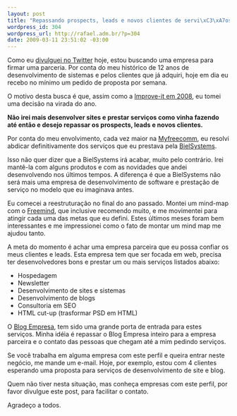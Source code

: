 ```yaml
--- 
layout: post
title: "Repassando prospects, leads e novos clientes de servi\xC3\xA7os na web"
wordpress_id: 304
wordpress_url: http://rafael.adm.br/?p=304
date: 2009-03-11 23:51:02 -03:00
---
```

Como eu <a href="http://twitter.com/rafaelp/status/1311762446">divulguei no Twitter</a> hoje, estou buscando uma empresa para firmar uma parceria. Por conta do meu histórico de 12 anos de desenvolvimento de sistemas e pelos clientes que já adquiri, hoje em dia eu recebo no mínimo um pedido de proposta por semana.

O motivo desta busca é que, assim como a <a href="http://blog.improveit.com.br/articles/2007/12/19/novos-rumos-em-2008">Improve-it em 2008</a>, eu tomei uma decisão na virada do ano.

<strong>Não irei mais desenvolver sites e prestar serviços como vinha fazendo até então e desejo repassar os prospects, leads e novos clientes.</strong>

Por conta do meu envolvimento, cada vez maior na <a href="http://myfreecomm.com.br">Myfreecomm</a>, eu resolvi abdicar definitivamente dos serviços que eu prestava pela <a href="http://bielsystems.com.br">BielSystems</a>.

Isso não quer dizer que a BielSystems irá acabar, muito pelo contrário. Irei mantê-la com alguns produtos e com as novidades que andei desenvolvendo nos últimos tempos. A diferença é que a BielSystems não será mais uma empresa de desenvolvimento de software e prestação de serviço no modelo que eu imaginava antes.

Eu comecei a reestruturação no final do ano passado. Montei um mind-map com o <a href="http://freemind.sourceforge.net/wiki/index.php/Main_Page">Freemind</a>, que inclusive recomendo muito, e me movimentei para atingir cada uma das metas que eu defini. Estes últimos meses foram bem interessantes e me impressionei como o fato de montar um mind map me ajudou tanto.

A meta do momento é achar uma empresa parceira que eu possa confiar os meus clientes e leads. Esta empresa tem que ser focada em web, precisa ter desenvolvedores bons e prestar um ou mais serviços listados abaixo:
<ul>
	<li>Hospedagem</li>
	<li>Newsletter</li>
	<li>Desenvolvimento de sites e sistemas</li>
	<li>Desenvolvimento de blogs</li>
	<li>Consultoria em SEO</li>
	<li>HTML cut-up (trasformar PSD em HTML)</li>
</ul>
O <a href="http://blogempresa.com.br">Blog Empresa</a>, tem sido uma grande porta de entrada para estes serviços. Minha idéia é repassar o Blog Empresa inteiro para a empresa parceira e o contato das pessoas que chegam até a mim pedindo serviços.

Se você trabalha em alguma empresa com este perfil e queira entrar neste negócio, me mande um e-mail. Hoje, por exemplo, estou com 4 clientes esperando uma proposta para serviços de desenvolvimento de site e blog.

Quem não tiver nesta situação, mas conheça empresas com este perfil, por favor divulgue este post, para facilitar o contato.

Agradeço a todos.
